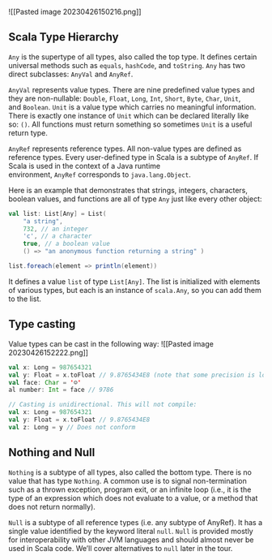 ![[Pasted image 20230426150216.png]]

## Scala Type Hierarchy

`Any` is the supertype of all types, also called the top type. It defines certain universal methods such as `equals`, `hashCode`, and `toString`. `Any` has two direct subclasses: `AnyVal` and `AnyRef`.

`AnyVal` represents value types. There are nine predefined value types and they are non-nullable: `Double`, `Float`, `Long`, `Int`, `Short`, `Byte`, `Char`, `Unit`, and `Boolean`. `Unit` is a value type which carries no meaningful information. There is exactly one instance of `Unit` which can be declared literally like so: `()`. All functions must return something so sometimes `Unit` is a useful return type.

`AnyRef` represents reference types. All non-value types are defined as reference types. Every user-defined type in Scala is a subtype of `AnyRef`. If Scala is used in the context of a Java runtime environment, `AnyRef` corresponds to `java.lang.Object`.

Here is an example that demonstrates that strings, integers, characters, boolean values, and functions are all of type `Any` just like every other object:

```scala
val list: List[Any] = List( 
	"a string", 
	732, // an integer 
	'c', // a character 
	true, // a boolean value 
	() => "an anonymous function returning a string" ) 

list.foreach(element => println(element))
```

It defines a value `list` of type `List[Any]`. The list is initialized with elements of various types, but each is an instance of `scala.Any`, so you can add them to the list.

## Type casting

Value types can be cast in the following way:
![[Pasted image 20230426152222.png]]

```scala
val x: Long = 987654321 
val y: Float = x.toFloat // 9.8765434E8 (note that some precision is lost in this case) 
val face: Char = '☺' 
al number: Int = face // 9786

// Casting is unidirectional. This will not compile:
val x: Long = 987654321 
val y: Float = x.toFloat // 9.8765434E8 
val z: Long = y // Does not conform
```

## Nothing and Null

`Nothing` is a subtype of all types, also called the bottom type. There is no value that has type `Nothing`. A common use is to signal non-termination such as a thrown exception, program exit, or an infinite loop (i.e., it is the type of an expression which does not evaluate to a value, or a method that does not return normally).

`Null` is a subtype of all reference types (i.e. any subtype of AnyRef). It has a single value identified by the keyword literal `null`. `Null` is provided mostly for interoperability with other JVM languages and should almost never be used in Scala code. We’ll cover alternatives to `null` later in the tour.